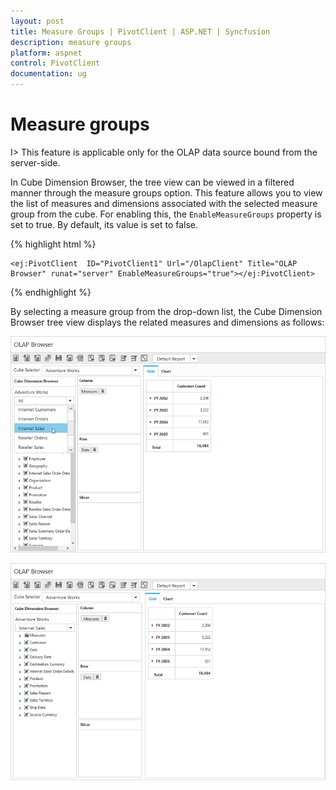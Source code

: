 ```yaml
---
layout: post
title: Measure Groups | PivotClient | ASP.NET | Syncfusion
description: measure groups 
platform: aspnet
control: PivotClient
documentation: ug
---
```


# Measure groups 

I> This feature is applicable only for the OLAP data source bound from the server-side.

In Cube Dimension Browser, the tree view can be viewed in a filtered manner through the measure groups option. This feature allows you to view the list of measures and dimensions associated with the selected measure group from the cube. For enabling this, the `EnableMeasureGroups` property is set to true. By default, its value is set to false.

{% highlight html %}

    <ej:PivotClient  ID="PivotClient1" Url="/OlapClient" Title="OLAP Browser" runat="server" EnableMeasureGroups="true"></ej:PivotClient>

{% endhighlight %}

By selecting a measure group from the drop-down list, the Cube Dimension Browser tree view displays the related measures and dimensions as follows:

![](Measure-Groups_images/measuregroup.png) 

![](Measure-Groups_images/measuregroup1.png)
